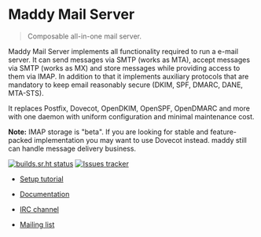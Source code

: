 Maddy Mail Server
=====================
> Composable all-in-one mail server.

Maddy Mail Server implements all functionality required to run a e-mail
server. It can send messages via SMTP (works as MTA), accept messages via SMTP
(works as MX) and store messages while providing access to them via IMAP.
In addition to that it implements auxiliary protocols that are mandatory
to keep email reasonably secure (DKIM, SPF, DMARC, DANE, MTA-STS).

It replaces Postfix, Dovecot, OpenDKIM, OpenSPF, OpenDMARC and more with one
daemon with uniform configuration and minimal maintenance cost.

**Note:** IMAP storage is "beta". If you are looking for stable and
feature-packed implementation you may want to use Dovecot instead. maddy still
can handle message delivery business.

[![builds.sr.ht status](https://builds.sr.ht/~emersion/maddy.svg)](https://builds.sr.ht/~emersion/maddy?)
[![Issues tracker](https://img.shields.io/github/issues/foxcpp/maddy)](https://github.com/foxcpp/maddy)

* [Setup tutorial](https://maddy.email/tutorials/setting-up/)
* [Documentation](https://maddy.email/)

* [IRC channel](https://webchat.oftc.net/?channels=maddy&uio=MT11bmRlZmluZWQb1)
* [Mailing list](https://lists.sr.ht/~foxcpp/maddy)

